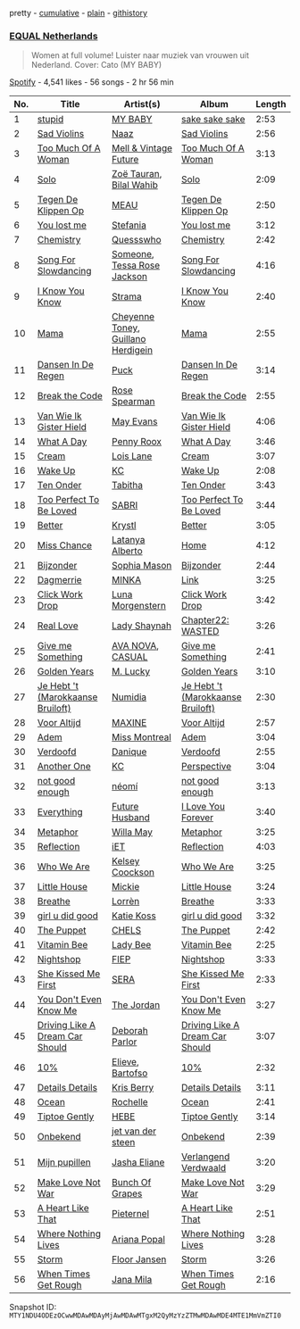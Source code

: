pretty - [cumulative](/playlists/cumulative/37i9dQZF1DXaXn0hGbmLLg.md) - [plain](/playlists/plain/37i9dQZF1DXaXn0hGbmLLg) - [githistory](https://github.githistory.xyz/mackorone/spotify-playlist-archive/blob/main/playlists/plain/37i9dQZF1DXaXn0hGbmLLg)

### [EQUAL Netherlands](https://open.spotify.com/playlist/37i9dQZF1DXaXn0hGbmLLg)

> Women at full volume! Luister naar muziek van vrouwen uit Nederland\. Cover: Cato \(MY BABY\)

[Spotify](https://open.spotify.com/user/spotify) - 4,541 likes - 56 songs - 2 hr 56 min

| No. | Title | Artist(s) | Album | Length |
|---|---|---|---|---|
| 1 | [stupid](https://open.spotify.com/track/1CoRguU364UKoLVPKLKwzI) | [MY BABY](https://open.spotify.com/artist/0c103ZyWDycpfVxR0lNrjm) | [sake sake sake](https://open.spotify.com/album/4Tn27R8ceNNdsqSNbDHwiN) | 2:53 |
| 2 | [Sad Violins](https://open.spotify.com/track/0bETVNceE2HiKNPkUoQ7yD) | [Naaz](https://open.spotify.com/artist/736HGQRGr9rjG4VmmSpkz8) | [Sad Violins](https://open.spotify.com/album/4rT6i1M0qbMvtTNBsHtgwx) | 2:56 |
| 3 | [Too Much Of A Woman](https://open.spotify.com/track/1kZno76kl0lVWni9SlncvW) | [Mell & Vintage Future](https://open.spotify.com/artist/0gP5wSp6he2gUcPa5gunV8) | [Too Much Of A Woman](https://open.spotify.com/album/2bT1OG1ABW8NzsFfoyhu0d) | 3:13 |
| 4 | [Solo](https://open.spotify.com/track/7ei5RfilwI6o46e162cDuA) | [Zoë Tauran](https://open.spotify.com/artist/5fg02ZNJViLdPyxJnRdcsi), [Bilal Wahib](https://open.spotify.com/artist/5wV3FoaNbDB6X9INuQvs1K) | [Solo](https://open.spotify.com/album/4xJugG4Wp1e9NdE6UrTg18) | 2:09 |
| 5 | [Tegen De Klippen Op](https://open.spotify.com/track/4mfJi6sHY0LjLARpYSLel3) | [MEAU](https://open.spotify.com/artist/2F3Mdh2idBVOiMTxXoxc10) | [Tegen De Klippen Op](https://open.spotify.com/album/5GlSAiTCsD7DF8OUSN34tE) | 2:50 |
| 6 | [You lost me](https://open.spotify.com/track/7m0lZUGiKHlY6yhFyK1xc7) | [Stefania](https://open.spotify.com/artist/0HZUhj5PZHzHMWSI4s8rOQ) | [You lost me](https://open.spotify.com/album/1jvWYW3idKseTj9PzOoVI0) | 3:12 |
| 7 | [Chemistry](https://open.spotify.com/track/3iONOydxF7AXqpIKnSPrSk) | [Quessswho](https://open.spotify.com/artist/4Q23rm8jYyd2ft6Cm1MhwJ) | [Chemistry](https://open.spotify.com/album/6WwTAAf4RsSGInUOBpv5ig) | 2:42 |
| 8 | [Song For Slowdancing](https://open.spotify.com/track/6oihbIritJUWBiVm0CO16s) | [Someone](https://open.spotify.com/artist/28pJPOOQTi0RQiZbkmLvfE), [Tessa Rose Jackson](https://open.spotify.com/artist/1GkgfQAfu2FBxcmwKAOOiJ) | [Song For Slowdancing](https://open.spotify.com/album/6qTHkJwhYZkYp2PyBimqSA) | 4:16 |
| 9 | [I Know You Know](https://open.spotify.com/track/2pyAcGaOtp2aRwYqwODaZQ) | [Strama](https://open.spotify.com/artist/09PM8Vw3f7uJySKt1KZLk0) | [I Know You Know](https://open.spotify.com/album/7fSnAx11370CuobhactcnE) | 2:40 |
| 10 | [Mama](https://open.spotify.com/track/4qPULe4LobY3H2vtorrvzA) | [Cheyenne Toney](https://open.spotify.com/artist/1sTs8GU5lgBiANf1OypPp8), [Guillano Herdigein](https://open.spotify.com/artist/1S1Zpc06jxzsdp3yHBkHoG) | [Mama](https://open.spotify.com/album/0tOOujxNbaRyV0BuOJeJcI) | 2:55 |
| 11 | [Dansen In De Regen](https://open.spotify.com/track/76OBFpo5sACfvzwWxmqqk4) | [Puck](https://open.spotify.com/artist/25Z7oVgSb38ts7pl4c8O4V) | [Dansen In De Regen](https://open.spotify.com/album/0l5xCfoV6xIIE3egMADa5Q) | 3:14 |
| 12 | [Break the Code](https://open.spotify.com/track/1fOJ7MogbWdh9Nn2gqW1mP) | [Rose Spearman](https://open.spotify.com/artist/7wRQ1wz3MnUMv3ogiq4c8N) | [Break the Code](https://open.spotify.com/album/4B0Qf87z9jQA5vV6OPkIAV) | 2:55 |
| 13 | [Van Wie Ik Gister Hield](https://open.spotify.com/track/7K4zPwICLeYKzDCMjDvrgm) | [May Evans](https://open.spotify.com/artist/5k9sSEBSrvpLVxBJqCgs6f) | [Van Wie Ik Gister Hield](https://open.spotify.com/album/5GaEzIYMGWnGGmULCQKkUD) | 4:06 |
| 14 | [What A Day](https://open.spotify.com/track/3GHsGDZ0wyEZyGEIK6PcgT) | [Penny Roox](https://open.spotify.com/artist/5DXArm1WRDZcLjxEAsEDdg) | [What A Day](https://open.spotify.com/album/3zQ9BOb67wGJtXjjZWGXmn) | 3:46 |
| 15 | [Cream](https://open.spotify.com/track/7yS0Rqfvu4DJxxGp60YazL) | [Lois Lane](https://open.spotify.com/artist/6XtqgoAYl2mXQhn9ZmDEdt) | [Cream](https://open.spotify.com/album/1twiZ1RsXFawsUbMlcAuFU) | 3:07 |
| 16 | [Wake Up](https://open.spotify.com/track/2Lhr8qchv8YazjIsms9GQQ) | [KC](https://open.spotify.com/artist/3STIe3ZmArSpfSUD6lZuCv) | [Wake Up](https://open.spotify.com/album/5Y6P9oDjKjx8SEk63Y6vS5) | 2:08 |
| 17 | [Ten Onder](https://open.spotify.com/track/5BND52vo95M97WRJ4o7Jat) | [Tabitha](https://open.spotify.com/artist/7iBY1RLWDV5zX9NDNQxurm) | [Ten Onder](https://open.spotify.com/album/3SlyGq2hf3mGf6kV1oU5CC) | 3:43 |
| 18 | [Too Perfect To Be Loved](https://open.spotify.com/track/5YuEVtQpx9bS4wBLeeBsQN) | [SABRI](https://open.spotify.com/artist/0WhmMZXwrGzYK5lWJZiej5) | [Too Perfect To Be Loved](https://open.spotify.com/album/5ZyWcitUKa4Om03m6yP2Vu) | 3:44 |
| 19 | [Better](https://open.spotify.com/track/6b50lk8piWFexn7LxjawHU) | [Krystl](https://open.spotify.com/artist/7eacKV5WqetV2IZTDrwKhi) | [Better](https://open.spotify.com/album/3KRrw7B876rVLMeVM2FgZ0) | 3:05 |
| 20 | [Miss Chance](https://open.spotify.com/track/1xvUVh7FMV7ur57qLLp7C3) | [Latanya Alberto](https://open.spotify.com/artist/2gOETMfjAos2JU0cxHp357) | [Home](https://open.spotify.com/album/4OYo1ajrOD65jcMsR7Zohq) | 4:12 |
| 21 | [Bijzonder](https://open.spotify.com/track/33L2HF71ztcwRyRgQt2UxM) | [Sophia Mason](https://open.spotify.com/artist/2v5PJeR9kJsZbkGvi85tVv) | [Bijzonder](https://open.spotify.com/album/5nNxwYyhhebindhyEfWSjJ) | 2:44 |
| 22 | [Dagmerrie](https://open.spotify.com/track/69GwkNUQgKNMV1Pob0UMOF) | [MINKA](https://open.spotify.com/artist/0HgQY4O4R9rhWUXT5yRL37) | [Link](https://open.spotify.com/album/29rc7WTKDEUaW2o1uThvDt) | 3:25 |
| 23 | [Click Work Drop](https://open.spotify.com/track/0eEhVGY3J4aBH9UoMMGedx) | [Luna Morgenstern](https://open.spotify.com/artist/3Ei4Zm5sKiLabWKEd8hfRh) | [Click Work Drop](https://open.spotify.com/album/6VSedB9pb8k8RlqvXP3z64) | 3:42 |
| 24 | [Real Love](https://open.spotify.com/track/6OffwgvuLKsKQeLAYMUYmE) | [Lady Shaynah](https://open.spotify.com/artist/2xZafzYn63yBUjPPQUNliU) | [Chapter22: WASTED](https://open.spotify.com/album/4mdXDa4QqUZmWLPRaFP5fq) | 3:26 |
| 25 | [Give me Something](https://open.spotify.com/track/0e1aAcQJI5Tooy0gZSlbkx) | [AVA NOVA](https://open.spotify.com/artist/3F7A0HJo5EKQKQ01Fv1TxW), [CASUAL](https://open.spotify.com/artist/2z28pJU1CDDelSqq2gFNgg) | [Give me Something](https://open.spotify.com/album/0x4cpf1RzSRP66fo2UjCnv) | 2:41 |
| 26 | [Golden Years](https://open.spotify.com/track/7B7Ig7mF8njyVrV0vXszIA) | [M\. Lucky](https://open.spotify.com/artist/78t0BT9DeKdbggUw16Ghvt) | [Golden Years](https://open.spotify.com/album/2eHNDW4DzKqhXa9QvMZJbH) | 3:10 |
| 27 | [Je Hebt 't \(Marokkaanse Bruiloft\)](https://open.spotify.com/track/2m5pZAgPEpNDErpTLHoiC3) | [Numidia](https://open.spotify.com/artist/3OMZaRPVE5OI1IkDbZFBFU) | [Je Hebt 't \(Marokkaanse Bruiloft\)](https://open.spotify.com/album/5ujPB6Gh4Po1MCjE5RfPWs) | 2:30 |
| 28 | [Voor Altijd](https://open.spotify.com/track/5rVu0hehCkqBM3k0fgoKZN) | [MAXINE](https://open.spotify.com/artist/5dtGl462189xrrzzNRGRnz) | [Voor Altijd](https://open.spotify.com/album/0ECMlbJbEL197as5vIdWgo) | 2:57 |
| 29 | [Adem](https://open.spotify.com/track/7jGot697a4FIT55Cd9UeEj) | [Miss Montreal](https://open.spotify.com/artist/06eTdzI1FA6c2cPQAeVHY2) | [Adem](https://open.spotify.com/album/4Khni0kux6jBEYAC7EeBEs) | 3:04 |
| 30 | [Verdoofd](https://open.spotify.com/track/5wyYMBrAmfGGVEbS1gsbpL) | [Danique](https://open.spotify.com/artist/6ihYEkLlAWkafYVAvEkMd0) | [Verdoofd](https://open.spotify.com/album/6MXLAeVAqvkya7GNnYhtOx) | 2:55 |
| 31 | [Another One](https://open.spotify.com/track/5h8iMZeeQvCLi3TsolrKdJ) | [KC](https://open.spotify.com/artist/3STIe3ZmArSpfSUD6lZuCv) | [Perspective](https://open.spotify.com/album/2tY64IL068YIrR8vBPriQH) | 3:04 |
| 32 | [not good enough](https://open.spotify.com/track/3cHEHr5uDl2RkTN2uqfQsA) | [néomí](https://open.spotify.com/artist/7bfwKXhmR1JF1PiBzaxY2b) | [not good enough](https://open.spotify.com/album/1PVsAUmJ61uhs9cV04PX8B) | 3:13 |
| 33 | [Everything](https://open.spotify.com/track/3HVOlYoUXUKueCMPElQecH) | [Future Husband](https://open.spotify.com/artist/7IkZTuasXLNz2HCezR6KuI) | [I Love You Forever](https://open.spotify.com/album/71rBBj7nKcLutj5JTrfFdt) | 3:40 |
| 34 | [Metaphor](https://open.spotify.com/track/0VgZrymVZdLmr7vlcIhsOH) | [Willa May](https://open.spotify.com/artist/5smZ1XehM7ONrlex3pYXBk) | [Metaphor](https://open.spotify.com/album/3UBJB9BbaV5pbBFJhLYImf) | 3:25 |
| 35 | [Reflection](https://open.spotify.com/track/28V9v9ttfjZSvoqLHGcXiA) | [iET](https://open.spotify.com/artist/2GuATiljVZEklcnsXSB1sY) | [Reflection](https://open.spotify.com/album/2Vczq1iZ3LgxTT28q8ldKM) | 4:03 |
| 36 | [Who We Are](https://open.spotify.com/track/6fxE5lNao4oRRJhpBwudwI) | [Kelsey Coockson](https://open.spotify.com/artist/4QxfuL0xABUsbLfiRuIRAO) | [Who We Are](https://open.spotify.com/album/717raNp5GGNduTuUtHsfiW) | 3:25 |
| 37 | [Little House](https://open.spotify.com/track/6ajCRxNby3NPAM4bYQGY9L) | [Mickie](https://open.spotify.com/artist/1fhrWRji66FUx7jES5tMJX) | [Little House](https://open.spotify.com/album/5T98tkLrxwR2Xvn6pPdeHi) | 3:24 |
| 38 | [Breathe](https://open.spotify.com/track/6GkKzcWODUEyiRXTNluvbL) | [Lorrèn](https://open.spotify.com/artist/6VL1YDd4vftDH5vkCbufxG) | [Breathe](https://open.spotify.com/album/11MTxbr0apAkujej0nJ5WJ) | 3:33 |
| 39 | [girl u did good](https://open.spotify.com/track/3uFhr6sJLtpVhnXymlClW4) | [Katie Koss](https://open.spotify.com/artist/0tF0BK361CxlAYtmu6WADN) | [girl u did good](https://open.spotify.com/album/7aSMXTzoVSMaOLbE0pe4Ng) | 3:32 |
| 40 | [The Puppet](https://open.spotify.com/track/7naZ7ZEhzqvBjvte3J15aw) | [CHELS](https://open.spotify.com/artist/47rSKopkbamYzXzYY7PoIX) | [The Puppet](https://open.spotify.com/album/5iTusNNEq8cTdJeWktMfdO) | 2:42 |
| 41 | [Vitamin Bee](https://open.spotify.com/track/0g9aYSfGVOnMVksqUQE8e8) | [Lady Bee](https://open.spotify.com/artist/5WuoHUDzojO8oto22ahnwN) | [Vitamin Bee](https://open.spotify.com/album/6VWsZxdQFC9XPnCGtCjCVb) | 2:25 |
| 42 | [Nightshop](https://open.spotify.com/track/7xi7LUZ5ffWVIKFIhZyynw) | [FIEP](https://open.spotify.com/artist/4NicMfR6iYKLcfXs1ydcAE) | [Nightshop](https://open.spotify.com/album/4zQPPI6F5ywhNnNOgTZl9z) | 3:33 |
| 43 | [She Kissed Me First](https://open.spotify.com/track/0jaqDuzxve5Bqlb8i6mNh2) | [SERA](https://open.spotify.com/artist/3Anj5rCWtYTgRvV7pdq6GE) | [She Kissed Me First](https://open.spotify.com/album/3ipPXShOcDvxYxJL2MLRDf) | 2:33 |
| 44 | [You Don't Even Know Me](https://open.spotify.com/track/25ySqlmqGYbg7EH687XaVR) | [The Jordan](https://open.spotify.com/artist/7uV6WztwBfEmbGrVPANEaW) | [You Don't Even Know Me](https://open.spotify.com/album/0KyjORfPI4rvjc4vnFq5O5) | 3:27 |
| 45 | [Driving Like A Dream Car Should](https://open.spotify.com/track/5yeaDXxrodUEbYGxfDXZej) | [Deborah Parlor](https://open.spotify.com/artist/47nKN1WACRUyzwrDzQx7Jl) | [Driving Like A Dream Car Should](https://open.spotify.com/album/0PUtR0ic8SMHYtj6CF77cQ) | 3:07 |
| 46 | [10%](https://open.spotify.com/track/31Mr62yNXFjXMkoaTioB2H) | [Elieve](https://open.spotify.com/artist/1baKapVwDaPTbQvH9kCUkf), [Bartofso](https://open.spotify.com/artist/5EBNHekbDwV3Q9POxvSMBI) | [10%](https://open.spotify.com/album/4kcoO0ELJfbljIkGWKjsbU) | 2:32 |
| 47 | [Details Details](https://open.spotify.com/track/0F1cRtACzXXigSL6cR23ef) | [Kris Berry](https://open.spotify.com/artist/0IIPgITtEO4JJfipw57KGv) | [Details Details](https://open.spotify.com/album/0Dd9flTyL7HHQm15HqsVh5) | 3:11 |
| 48 | [Ocean](https://open.spotify.com/track/4S4IAzITqh0PitywwZhR31) | [Rochelle](https://open.spotify.com/artist/55RKbZHb1yAXuvEHTIyaxJ) | [Ocean](https://open.spotify.com/album/4lgk4Dvr6aPmy5WzpmkQDb) | 2:41 |
| 49 | [Tiptoe Gently](https://open.spotify.com/track/5F1CCsSgGzAL94xSGRBEYG) | [HEBE](https://open.spotify.com/artist/1MRHpcPa6DxFio08LUpuFJ) | [Tiptoe Gently](https://open.spotify.com/album/6yvMjSHWD4m9e5V10qjDWY) | 3:14 |
| 50 | [Onbekend](https://open.spotify.com/track/40k8niwWdDWEIHK0yKkhhJ) | [jet van der steen](https://open.spotify.com/artist/60bPC311AlvVdIzqQZyeHo) | [Onbekend](https://open.spotify.com/album/1iXWZbWFJFKOczJGqwB3OA) | 2:39 |
| 51 | [Mijn pupillen](https://open.spotify.com/track/3evCNS8zoW7hGoViaJXRBc) | [Jasha Eliane](https://open.spotify.com/artist/6aY6UyadP2c9dOcc8kIkRU) | [Verlangend Verdwaald](https://open.spotify.com/album/6W123KqYtXsNq8q2ffhN0x) | 3:20 |
| 52 | [Make Love Not War](https://open.spotify.com/track/6AW8Z5z1a6aDFkOi2tyGS3) | [Bunch Of Grapes](https://open.spotify.com/artist/4mreXDeA7Qv8DrGNKfOsdK) | [Make Love Not War](https://open.spotify.com/album/5MevDAWUfR2TbLlVmRtWBU) | 3:29 |
| 53 | [A Heart Like That](https://open.spotify.com/track/1PRhFP35uUfJ6FpbDGkJJF) | [Pieternel](https://open.spotify.com/artist/5JzvmJdkliw2nERmKleDuS) | [A Heart Like That](https://open.spotify.com/album/5wAibVUsQL5w7wjc7MkW2u) | 2:51 |
| 54 | [Where Nothing Lives](https://open.spotify.com/track/6ofdXDYZi0FlGADmT8GXLM) | [Ariana Popal](https://open.spotify.com/artist/2KtR4fuIjdVu1h8slsENsD) | [Where Nothing Lives](https://open.spotify.com/album/4hftnqNfW3ZwZKoGpgehEV) | 3:28 |
| 55 | [Storm](https://open.spotify.com/track/3wOFPoYsIIF6RSHIbQsVCp) | [Floor Jansen](https://open.spotify.com/artist/2ZNTJ9Bu9QMJwBboMSpQgJ) | [Storm](https://open.spotify.com/album/0Fy6iydjugnciv8Xi0raCk) | 3:26 |
| 56 | [When Times Get Rough](https://open.spotify.com/track/6g23580DTtKk71sSGiX3fM) | [Jana Mila](https://open.spotify.com/artist/1roi4E4kE3vXaKxQ2n5aKB) | [When Times Get Rough](https://open.spotify.com/album/1CihsEE3OM3dAV4lviQGui) | 2:16 |

Snapshot ID: `MTY1NDU4ODEzOCwwMDAwMDAyMjAwMDAwMTgxM2QyMzYzZTMwMDAwMDE4MTE1MmVmZTI0`
